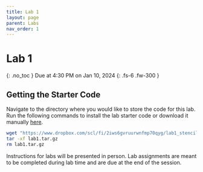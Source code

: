```yaml
---
title: Lab 1
layout: page
parent: Labs
nav_order: 1
---
```


# Lab 1
{: .no_toc }
Due at 4:30 PM on Jan 10, 2024
{: .fs-6 .fw-300 }

## Getting the Starter Code
Navigate to the directory where you would like to store the code for this lab. Run the following commands to install the lab starter code or download it manually [here](https://www.dropbox.com/scl/fi/2iws6gvruurwnfmp70qyg/lab1_stencil.gz?rlkey=8xoobt757a9x82lqm6g47f59n&st=vxyq83aw&dl=0).
```bash
wget "https://www.dropbox.com/scl/fi/2iws6gvruurwnfmp70qyg/lab1_stencil.gz?rlkey=8xoobt757a9x82lqm6g47f59n&st=vxyq83aw&dl=0" -O lab1.tar.gz
tar -xf lab1.tar.gz
rm lab1.tar.gz
```

Instructions for labs will be presented in person. Lab assignments are meant to be completed during lab time and are due at the end of the session.